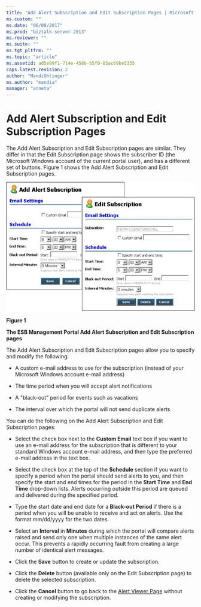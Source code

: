 ```yaml
---
title: "Add Alert Subscription and Edit Subscription Pages | Microsoft Docs"
ms.custom: ""
ms.date: "06/08/2017"
ms.prod: "biztalk-server-2013"
ms.reviewer: ""
ms.suite: ""
ms.tgt_pltfrm: ""
ms.topic: "article"
ms.assetid: ad5e99f1-714e-458b-b5f0-85ac69be5335
caps.latest.revision: 2
author: "MandiOhlinger"
ms.author: "mandia"
manager: "anneta"
---
```

# Add Alert Subscription and Edit Subscription Pages
The Add Alert Subscription and Edit Subscription pages are similar. They differ in that the Edit Subscription page shows the subscriber ID (the Microsoft Windows account of the current portal user), and has a different set of buttons. Figure 1 shows the Add Alert Subscription and Edit Subscription pages.  
  
 ![Add Alert Edit Subscription](../esb-toolkit/media/ch8-addalerteditsubscription.gif "Ch8-AddAlertEditSubscription")  
  
 **Figure 1**  
  
 **The ESB Management Portal Add Alert Subscription and Edit Subscription pages**  
  
 The Add Alert Subscription and Edit Subscription pages allow you to specify and modify the following:  
  
-   A custom e-mail address to use for the subscription (instead of your Microsoft Windows account e-mail address)  
  
-   The time period when you will accept alert notifications  
  
-   A "black-out" period for events such as vacations  
  
-   The interval over which the portal will not send duplicate alerts  
  
 You can do the following on the Add Alert Subscription and Edit Subscription pages:  
  
-   Select the check box next to the **Custom Email** text box if you want to use an e-mail address for the subscription that is different to your standard Windows account e-mail address, and then type the preferred e-mail address in the text box.  
  
-   Select the check box at the top of the **Schedule** section if you want to specify a period when the portal should send alerts to you, and then specify the start and end times for the period in the **Start Time** and **End Time** drop-down lists. Alerts occurring outside this period are queued and delivered during the specified period.  
  
-   Type the start date and end date for a **Black-out Period** if there is a period when you will be unable to receive and act on alerts. Use the format mm/dd/yyyy for the two dates.  
  
-   Select an **Interval** in **Minutes** during which the portal will compare alerts raised and send only one when multiple instances of the same alert occur. This prevents a rapidly occurring fault from creating a large number of identical alert messages.  
  
-   Click the **Save** button to create or update the subscription.  
  
-   Click the **Delete** button (available only on the Edit Subscription page) to delete the selected subscription.  
  
-   Click the **Cancel** button to go back to the [Alert Viewer Page](../esb-toolkit/alert-viewer-page.md) without creating or modifying the subscription.